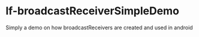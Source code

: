# lf-broadcastReceiverSimpleDemo
Simply a demo on how broadcastReceivers are created and used in android

